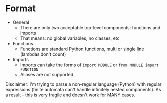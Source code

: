 


# Format

- General
  - There are only two acceptable top-level components: functions and imports
  - That means: no global variables, no classes, etc
- Functions
  - Functions are standard Python functions, multi or single line (lambdas don't count)
- Imports
  - Imports can take the forms of `import MODULE` or `from MODULE import FUNCTION`
  - Aliases are not supported

Disclaimer: I'm trying to parse a non-regular language (Python) with regular expressions (finite automata can't handle infinitely nested components). As a result - this is very fragile and doesn't work for MANY cases.
